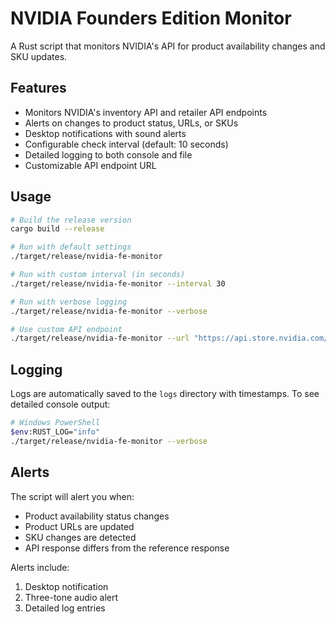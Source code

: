 # NVIDIA Founders Edition Monitor

A Rust script that monitors NVIDIA's API for product availability changes and SKU updates.

## Features

- Monitors NVIDIA's inventory API and retailer API endpoints
- Alerts on changes to product status, URLs, or SKUs
- Desktop notifications with sound alerts
- Configurable check interval (default: 10 seconds)
- Detailed logging to both console and file
- Customizable API endpoint URL

## Usage

```bash
# Build the release version
cargo build --release

# Run with default settings
./target/release/nvidia-fe-monitor

# Run with custom interval (in seconds)
./target/release/nvidia-fe-monitor --interval 30

# Run with verbose logging
./target/release/nvidia-fe-monitor --verbose

# Use custom API endpoint
./target/release/nvidia-fe-monitor --url "https://api.store.nvidia.com/partner/v1/feinventory?status=1&skus=PROFESHOP5090&locale=de-de"
```

## Logging

Logs are automatically saved to the `logs` directory with timestamps. To see detailed console output:

```bash
# Windows PowerShell
$env:RUST_LOG="info"
./target/release/nvidia-fe-monitor --verbose
```

## Alerts

The script will alert you when:
- Product availability status changes
- Product URLs are updated
- SKU changes are detected
- API response differs from the reference response

Alerts include:
1. Desktop notification
2. Three-tone audio alert
3. Detailed log entries
